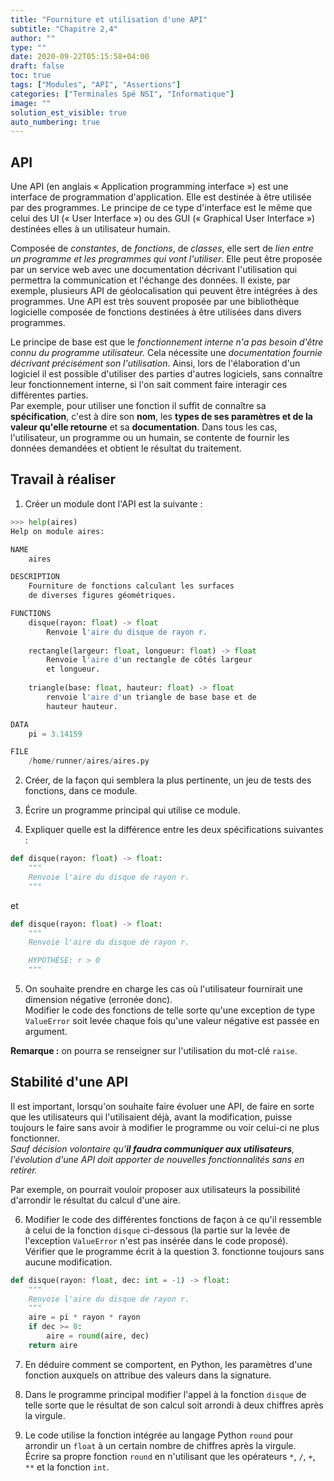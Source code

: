 ```yaml
---
title: "Fourniture et utilisation d'une API"
subtitle: "Chapitre 2,4"
author: ""
type: ""
date: 2020-09-22T05:15:58+04:00
draft: false
toc: true
tags: ["Modules", "API", "Assertions"]
categories: ["Terminales Spé NSI", "Informatique"]
image: ""
solution_est_visible: true
auto_numbering: true
---
```


## API

Une API (en anglais « Application programming interface ») est une interface de programmation d'application. Elle est destinée à être utilisée par des programmes. Le principe de ce type d'interface est le même que celui des UI (« User Interface ») ou des GUI (« Graphical User Interface ») destinées elles à un utilisateur humain.

Composée de *constantes*, de *fonctions*, de *classes*, elle sert de *lien entre un programme et les programmes qui vont l'utiliser*. Elle peut être proposée par un service web avec une documentation décrivant l'utilisation qui permettra la communication et l'échange des données. Il existe, par exemple, plusieurs API de géolocalisation qui peuvent être intégrées à des programmes. Une API est très souvent proposée par une bibliothèque logicielle composée de fonctions destinées à être utilisées dans divers programmes.

Le principe de base est que le *fonctionnement interne n'a pas besoin d'être connu du programme utilisateur.* Cela nécessite une *documentation fournie décrivant précisément son l'utilisation*. Ainsi, lors de l'élaboration d'un logiciel il est possible d'utiliser des parties d'autres logiciels, sans connaître leur fonctionnement interne, si l'on sait comment faire interagir ces différentes parties.  
Par exemple, pour utiliser une fonction il suffit de connaître sa **spécification**, c'est à dire son **nom**, les **types de ses paramètres et de la valeur qu'elle retourne** et sa **documentation**. Dans tous les cas, l'utilisateur, un programme ou un humain, se contente de fournir les données demandées et obtient le résultat du traitement.

## Travail à réaliser

1. Créer un module dont l'API est la suivante :
```python
>>> help(aires)
Help on module aires:

NAME
    aires

DESCRIPTION
    Fourniture de fonctions calculant les surfaces
    de diverses figures géométriques.

FUNCTIONS
    disque(rayon: float) -> float
        Renvoie l'aire du disque de rayon r.
    
    rectangle(largeur: float, longueur: float) -> float
        Renvoie l'aire d'un rectangle de côtés largeur 
        et longueur.
    
    triangle(base: float, hauteur: float) -> float
        renvoie l'aire d'un triangle de base base et de 
        hauteur hauteur.

DATA
    pi = 3.14159

FILE
    /home/runner/aires/aires.py
```

2. Créer, de la façon qui semblera la plus pertinente, un jeu de tests des fonctions, dans ce module.

3. Écrire un programme principal qui utilise ce module.

4. Expliquer quelle est la différence entre les deux spécifications suivantes :
```python
def disque(rayon: float) -> float:
    """
    Renvoie l'aire du disque de rayon r.
    """
```
et 
```python
def disque(rayon: float) -> float:
    """
    Renvoie l'aire du disque de rayon r.

    HYPOTHÈSE: r > 0
    """
````
5. On souhaite prendre en charge les cas où l'utilisateur fournirait une dimension négative (erronée donc).  
Modifier le code des fonctions de telle sorte qu'une exception de type `ValueError` soit levée chaque fois qu'une valeur négative est passée en argument.

**Remarque :** on pourra se renseigner sur l'utilisation du mot-clé `raise`.

## Stabilité d'une API

Il est important, lorsqu'on souhaite faire évoluer une API, de faire en sorte que les utilisateurs qui l'utilisaient déjà, avant la modification, puisse toujours le faire sans avoir à modifier le programme ou voir celui-ci ne plus fonctionner.   
*Sauf décision volontaire qu'**il faudra communiquer aux utilisateurs**, l'évolution d'une API doit apporter de nouvelles fonctionnalités sans en retirer.*

Par exemple, on pourrait vouloir proposer aux utilisateurs la possibilité d'arrondir le résultat du calcul d'une aire. 

6. Modifier le code des différentes fonctions de façon à ce qu'il ressemble à celui de la fonction `disque` ci-dessous (la partie sur la levée de l'exception `ValueError` n'est pas insérée dans le code proposé).   
Vérifier que le programme écrit à la question 3. fonctionne toujours sans aucune modification. 
```python
def disque(rayon: float, dec: int = -1) -> float:
    """
    Renvoie l'aire du disque de rayon r.
    """
    aire = pi * rayon * rayon
    if dec >= 0:
        aire = round(aire, dec)
    return aire
```

7. En déduire comment se comportent, en Python, les paramètres d'une fonction auxquels on attribue des valeurs dans la signature.

8. Dans le programme principal modifier l'appel à la fonction `disque` de telle sorte que le résultat de son calcul soit arrondi à deux chiffres après la virgule.

9. Le code utilise la fonction intégrée au langage Python `round` pour arrondir un `float` à un certain nombre de chiffres après la virgule.  
Écrire sa propre fonction `round` en n'utilisant que les opérateurs `*`, `/`, `+`, `**` et la fonction `int`.

